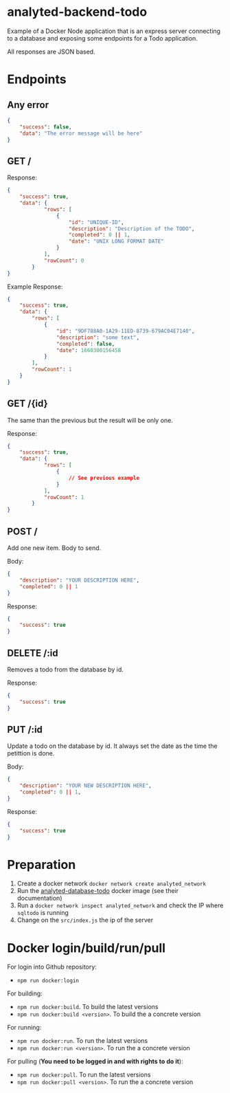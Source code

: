 # analyted-backend-todo

Example of a Docker Node application that is an express server connecting to a database and exposing some endpoints for a Todo application.

All responses are JSON based.

# Endpoints

## Any error

```json
{
    "success": false,
    "data": "The error message will be here"
}
```

## GET /

Response:

```json
{
    "success": true,
    "data": {
            "rows": [
                {
                    "id": "UNIQUE-ID",
                    "description": "Description of the TODO",
                    "completed": 0 || 1,
                    "date": "UNIX LONG FORMAT DATE"
                }
            ],
            "rowCount": 0
        }
}
```

Example Response:

```json
{
    "success": true,
    "data": {
        "rows": [
            {
                "id": "9DF788A0-1A29-11ED-8739-679AC04E7140",
                "description": "some text",
                "completed": false,
                "date": 1660300156458
            }
        ],
        "rowCount": 1
    }
}
```

## GET /{id}

The same than the previous but the result will be only one.

Response:

```json
{
    "success": true,
    "data": {
            "rows": [
                {
                    // See previous example
                }
            ],
            "rowCount": 1
        }
}
```

## POST /

Add one new item. Body to send.

Body:

```json
{
    "description": "YOUR DESCRIPTION HERE",
    "completed": 0 || 1
}
```

Response:

```json
{
    "success": true
}
```

## DELETE /:id

Removes a todo from the database by id.

Response:

```json
{
    "success": true
}
```

## PUT /:id

Update a todo on the database by id. It always set the date as the time the petittion is done.

Body:

```json
{
    "description": "YOUR NEW DESCRIPTION HERE",
    "completed": 0 || 1,
}
```

Response:

```json
{
    "success": true
}
```

# Preparation

1. Create a docker network `docker network create analyted_network`
2. Run the [analyted-database-todo](https://github.com/jhderojasUVa/analyted-database-todo) docker image (see their documentation)
3. Run a `docker network inspect analyted_network` and check the IP where `sqltodo` is running
4. Change on the `src/index.js` the ip of the server 

# Docker login/build/run/pull

For login into Github repository:

- `npm run docker:login`

For building:

- `npm run docker:build`. To build the latest versions
- `npm run docker:build <version>`. To build the a concrete version

For running:

- `npm run docker:run`. To run the latest versions
- `npm run docker:run <version>`. To run the a concrete version

For pulling (**You need to be logged in and with rights to do it**):

- `npm run docker:pull`. To run the latest versions
- `npm run docker:pull <version>`. To run the a concrete version
